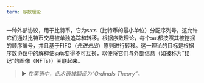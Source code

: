 ```yaml
---
term: 序数理论
---
```


一种外部协议，用于比特币，它为sats（比特币的最小单位）分配序列号，这允许它们通过比特币交易被单独追踪和转移。根据序数理论，每个sat都按照其被挖掘的顺序编号，并且基于FIFO（*先进先出*）原则进行转移。这一理论的目标是根据序数协议中的解释使sats变得不可互换，以便将它们与外部信息（如被称为“铭记”的图像（NFTs））关联起来。

> ► *在英语中，此术语被翻译为“Ordinals Theory”。*